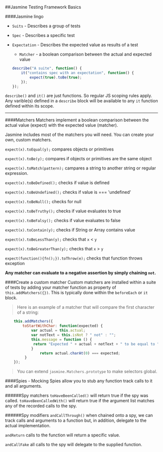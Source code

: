 ##Jasmine Testing Framework Basics


####Jasmine lingo
* `Suits` - Describes a group of tests
* `Spec`  - Describes a specific test
* `Expectation` - Describes the expected value as results of a test
	* `Matcher` - a boolean comparison between the actual and expected value
    
    ```js
    describe("A suite", function() {
    	it("contains spec with an expectation", function() {
    		expect(true).toBe(true);
    	});
  });
    
    ```
`describe()` and `it()` are just functions. So regular JS scoping rules apply. Any varible(s) defined in a `describe`
block will be available to any `it` function defined within its scope.
***
####Matchers
Matchers implement a boolean comparison between the actual value (expect) with the expected value (matcher).

Jasmine includes most of the matchers you will need. You can create your own, custom matchers. 

`expect(x).toEqual(y);` compares objects or primitives 

`expect(x).toBe(y);` compares if objects or primitives are the same object

`expect(x).toMatch(pattern);` campares a string to another string or regular expression.

`expect(x).toBeDefined();` checks if value is defined

`expect(x).toBeUndefined();` checks if value is === 'undefined'

`expect(x).toBeNull();` checks for null

`expect(x).toBeTruthy();` checks if value evaluates to true

`expect(x).toBeFalsy();` checks if value evaluates to false

`expect(x).toContain(y);` checks if String or Array contains value

`expect(x).toBeLessThan(y);` checks that `x` < `y`

`expect(x).toBeGreaterThan(y);` checks that `x` > `y`

`expect(function(){fn();}).toThrow(e);` checks that function throws exception

**Any matcher can evaluate to a negative assertion by simply chaining `not`.**

####Create a custom matcher
Custom matchers are installed within a suite of tests by adding your matcher function
as property of `this.addMatchers({})`. This is typically done within the `beforeEach` or `it` block.


>Here is an example of a matcher that will compare the first character of a string:

```js
    this.addMatchers({
		toStartWithChar: function(expected) {
			var actual = this.actual;
			var notText = this.isNot ? " not" : "";
			this.message = function () {
			 return "Expected " + actual + notText + " to be equal to " + expected;
			}
	         	return actual.charAt(0) === expected;
		 }
	});
```	
	
>You can extend ``jasmine.Matchers.prototype`` to make selectors global.
    
####Spies - Mocking
Spies allow you to stub any function track calls to it and all arguments.

######Spy matchers
`toHaveBeenCalled()` will return true if the spy was called.
`toHaveBeenCalledWith()` will return true if the argument list matches any of the recorded calls to the spy.

######Spy modifiers
`andCallThrough()` when chained onto a spy, we can track calls and arguments to a function but, in addition,
delegate to the actual implementation.

`andReturn` calls to the function will return a specific value.

`andCallFake` all calls to the spy will delegate to the supplied function.




